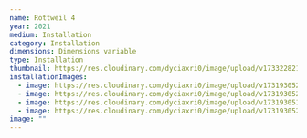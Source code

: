 ```yaml
---
name: Rottweil 4
year: 2021
medium: Installation
category: Installation
dimensions: Dimensions variable
type: Installation
thumbnail: https://res.cloudinary.com/dyciaxri0/image/upload/v1733228212/Heinemann_Ma_Forum_Kunst_Rottweil_05_uy2ypv.png
installationImages:
  - image: https://res.cloudinary.com/dyciaxri0/image/upload/v1731930529/Rottweil/rottweil_2_b9w9ff.jpg
  - image: https://res.cloudinary.com/dyciaxri0/image/upload/v1731930526/Rottweil/MA_Forum_Kunst_Rottweil_2021_bejtjb.jpg
  - image: https://res.cloudinary.com/dyciaxri0/image/upload/v1731930518/Rottweil/rottweil_3_tfesaz.jpg
  - image: https://res.cloudinary.com/dyciaxri0/image/upload/v1731930523/Rottweil/rottweil4_ycqx8g.png
image: ""
---
```

